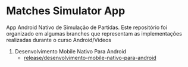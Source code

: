# Matches Simulator App

App Android Nativo de Simulação de Partidas.
Este repositório foi organizado em algumas branches que representam as implementações realizadas durante o curso Android/Videos

1. Desenvolvimento Mobile Nativo Para Android
    - [release/desenvolvimento-mobile-nativo-para-android](https://github.com/RafaelKamada/dio-matches-simulator-app/tree/release/desenvolvimento-mobile-nativo-para-android)
